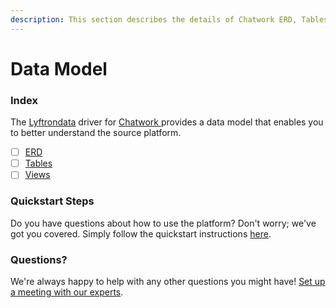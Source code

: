 ```yaml
---
description: This section describes the details of Chatwork ERD, Tables, and Views.
---
```


# Data Model

### Index

The  [Lyftrondata](https://www.lyftrondata.com/) driver for [Chatwork](https://www.lyftrondata.com/integration/chatwork/)[ ](https://www.lyftrondata.com/integration/chatwork/)provides a data model that enables you to better understand the source platform.

* [ ] [ERD](../../../business-analytics/chatwork/data-model/erd.md)
* [ ] [Tables](../../../business-analytics/chatwork/data-model/tables.md)
* [ ] [Views](../../../business-analytics/chatwork/data-model/views.md)

### Quickstart Steps

Do you have questions about how to use the platform? Don't worry; we've got you covered. Simply follow the quickstart instructions [here](../../../../quickstart-steps.md).

### Questions? <a href="#questions" id="questions"></a>

We're always happy to help with any other questions you might have! [Set up a meeting with our experts](https://www.lyftrondata.com/book-a-meeting/).


